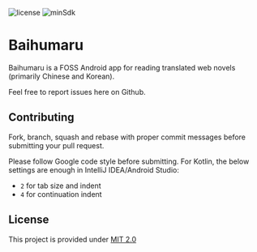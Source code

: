 ![license](https://img.shields.io/badge/license-MIT_2.0-blue.svg) ![minSdk](https://img.shields.io/badge/minSdk-Lollipop-orange.svg)

# Baihumaru

Baihumaru is a FOSS Android app for reading translated web novels (primarily Chinese and Korean).

Feel free to report issues here on Github.

## Contributing

Fork, branch, squash and rebase with proper commit messages before submitting your pull request.

Please follow Google code style before submitting. For Kotlin, the below settings are enough in IntelliJ IDEA/Android Studio:
- `2` for tab size and indent
- `4` for continuation indent

## License

This project is provided under [MIT 2.0](LICENSE.md)
